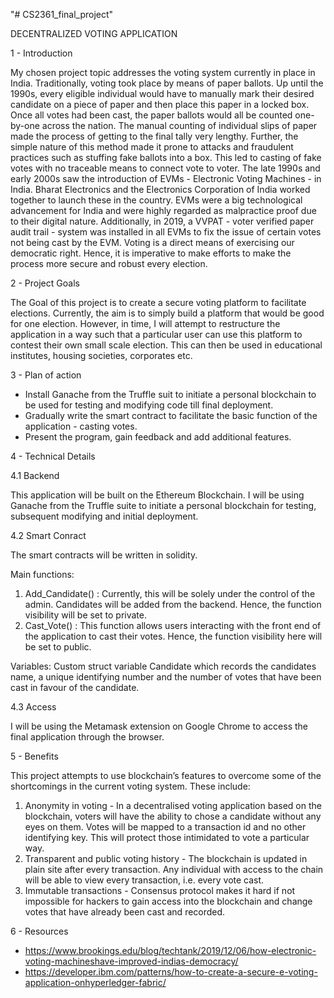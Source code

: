 "# CS2361_final_project" 

DECENTRALIZED VOTING APPLICATION

1 - Introduction

My chosen project topic addresses the voting system currently in place in India. Traditionally, voting took place by means of paper ballots. Up until the 1990s, every eligible individual would have to manually mark their desired candidate on a piece of paper and then place this paper in a locked box. Once all votes had been cast, the paper ballots would all be counted one-by-one across the nation. The manual counting of individual slips of paper made the process of getting to the final tally very lengthy. Further, the simple nature of this method made it prone to attacks and fraudulent practices such as stuffing fake ballots into a box. This led to casting of fake votes with no traceable means to connect vote to voter. The late 1990s and early 2000s saw the introduction of EVMs - Electronic Voting Machines - in India. Bharat Electronics and the Electronics Corporation of India worked together to launch these in the country. EVMs were a big technological advancement for India and were highly regarded as malpractice proof due to their digital nature. Additionally, in 2019, a VVPAT - voter verified paper audit trail - system was installed in all EVMs to fix the issue of certain votes not being cast by the EVM. Voting is a direct means of exercising our democratic right. Hence, it is imperative to make efforts to make the process more secure and robust every election.


2 - Project Goals

The Goal of this project is to create a secure voting platform to facilitate elections. Currently, the aim is to simply build a platform that would be good for one election. However, in time, I will attempt to restructure the application in a way such that a particular user can use this platform to contest their own small scale election. This can then be used in educational institutes, housing societies, corporates etc.


3 - Plan of action
- Install Ganache from the Truffle suit to initiate a personal blockchain to be used for testing and modifying code till final deployment.
- Gradually write the smart contract to facilitate the basic function of the application - casting votes.
- Present the program, gain feedback and add additional features.
   

4 - Technical Details

4.1 Backend

This application will be built on the Ethereum Blockchain. I will be using Ganache from the Truffle suite to initiate a personal blockchain for testing, subsequent modifying and initial deployment.

4.2 Smart Conract

The smart contracts will be written in solidity.

Main functions:
1. Add_Candidate() : Currently, this will be solely under the control of the admin. Candidates will be added from the backend. Hence, the function visibility will be set to private.
2. Cast_Vote() : This function allows users interacting with the front end of the application to cast their votes. Hence, the function visibility here will be set to public.

Variables:
Custom struct variable Candidate which records the candidates name, a unique identifying number and the number of votes that have been cast in favour of the candidate.

4.3 Access

I will be using the Metamask extension on Google Chrome to access the final application through the browser.


5 - Benefits

This project attempts to use blockchain’s features to overcome some of the shortcomings in the current voting system. These include:
1. Anonymity in voting - In a decentralised voting application based on the blockchain, voters will have the ability to chose a candidate without any eyes on them. Votes will be mapped to a transaction id and no other identifying key. This will protect those intimidated to vote a particular way.
2. Transparent and public voting history - The blockchain is updated in plain site after every transaction. Any individual with access to the chain will be able to view every transaction, i.e. every vote cast.
3. Immutable transactions - Consensus protocol makes it hard if not impossible for hackers to gain access into the blockchain and change votes that have already been cast and recorded.


6 - Resources
- https://www.brookings.edu/blog/techtank/2019/12/06/how-electronic-voting-machineshave-improved-indias-democracy/
- https://developer.ibm.com/patterns/how-to-create-a-secure-e-voting-application-onhyperledger-fabric/
